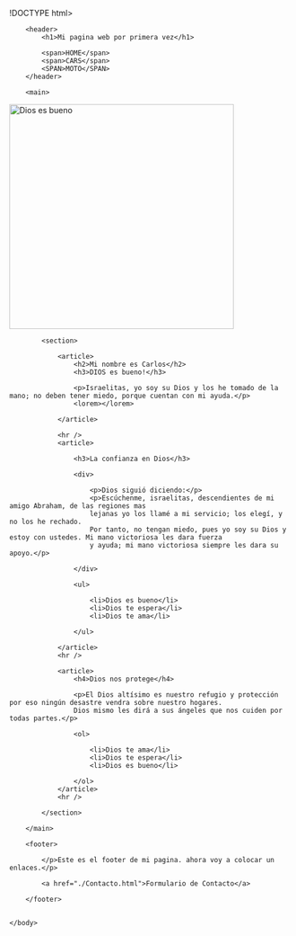 !DOCTYPE html>
<html lang="es">
    <head>
        <meta charset="UTF-8" />
        <meta name="viewport" content="width=device-width, initial-scale=1.0" />
        <title>Mi primer sitio web</title>
    </head>
    <body>

        <header>
            <h1>Mi pagina web por primera vez</h1>

            <span>HOME</span>
            <span>CARS</span>
            <SPAN>MOTO</SPAN>
        </header>

        <main>

<img src="./images.jfif" alt="Dios es bueno" width="400px"> 

            <section>

                <article>
                    <h2>Mi nombre es Carlos</h2>
                    <h3>DIOS es bueno!</h3>

                    <p>Israelitas, yo soy su Dios y los he tomado de la mano; no deben tener miedo, porque cuentan con mi ayuda.</p>
                    <lorem></lorem>

                </article>

                <hr />
                <article>

                    <h3>La confianza en Dios</h3>

                    <div>

                        <p>Dios siguió diciendo:</p> 
                        <p>Escúchenme, israelitas, descendientes de mi amigo Abraham, de las regiones mas 
                        lejanas yo los llamé a mi servicio; los elegí, y no los he rechado.
                        Por tanto, no tengan miedo, pues yo soy su Dios y estoy con ustedes. Mi mano victoriosa les dara fuerza
                        y ayuda; mi mano victoriosa siempre les dara su apoyo.</p>

                    </div>

                    <ul>

                        <li>Dios es bueno</li>
                        <li>Dios te espera</li>
                        <li>Dios te ama</li>

                    </ul>

                </article>
                <hr />
            
                <article>
                    <h4>Dios nos protege</h4>

                    <p>El Dios altísimo es nuestro refugio y protección por eso ningún desastre vendra sobre nuestro hogares.
                    Dios mismo les dirá a sus ángeles que nos cuiden por todas partes.</p>

                    <ol>

                        <li>Dios te ama</li>
                        <li>Dios te espera</li>
                        <li>Dios es bueno</li>

                    </ol>
                </article>
                <hr />

            </section>

        </main>

        <footer>

            </p>Este es el footer de mi pagina. ahora voy a colocar un enlaces.</p>

            <a href="./Contacto.html">Formulario de Contacto</a>

        </footer>


    </body>
</html>